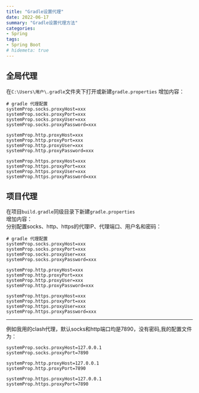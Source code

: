 ```yaml
---
title: "Gradle设置代理"
date: 2022-06-17
summary: "Gradle设置代理方法"
categories:
- Spring
tags:
- Spring Boot
# hidemeta: true
---
```


## 全局代理
在`C:\Users\用户\.gradle`文件夹下打开或新建`gradle.properties`
增加内容：
```properties
# gradle 代理配置
systemProp.socks.proxyHost=xxx
systemProp.socks.proxyPort=xxx
systemProp.socks.proxyUser=xxx
systemProp.socks.proxyPassword=xxx

systemProp.http.proxyHost=xxx
systemProp.http.proxyPort=xxx
systemProp.http.proxyUser=xxx
systemProp.http.proxyPassword=xxx

systemProp.https.proxyHost=xxx
systemProp.https.proxyPort=xxx
systemProp.https.proxyUser=xxx
systemProp.https.proxyPassword=xxx
```

## 项目代理
在项目`build.gradle`同级目录下新建`gradle.properties`  
增加内容：  
分别配置socks、http、https的代理IP、代理端口、用户名和密码：
```properties
# gradle 代理配置
systemProp.socks.proxyHost=xxx
systemProp.socks.proxyPort=xxx
systemProp.socks.proxyUser=xxx
systemProp.socks.proxyPassword=xxx

systemProp.http.proxyHost=xxx
systemProp.http.proxyPort=xxx
systemProp.http.proxyUser=xxx
systemProp.http.proxyPassword=xxx

systemProp.https.proxyHost=xxx
systemProp.https.proxyPort=xxx
systemProp.https.proxyUser=xxx
systemProp.https.proxyPassword=xxx
```
---
例如我用的clash代理，默认socks和http端口均是7890，没有密码,我的配置文件为：  
```properties
systemProp.socks.proxyHost=127.0.0.1
systemProp.socks.proxyPort=7890

systemProp.http.proxyHost=127.0.0.1
systemProp.http.proxyPort=7890

systemProp.https.proxyHost=127.0.0.1
systemProp.https.proxyPort=7890

```
